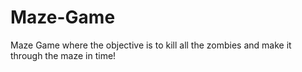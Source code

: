 # Maze-Game
Maze Game where the objective is to kill all the zombies and make it through the maze in time!
